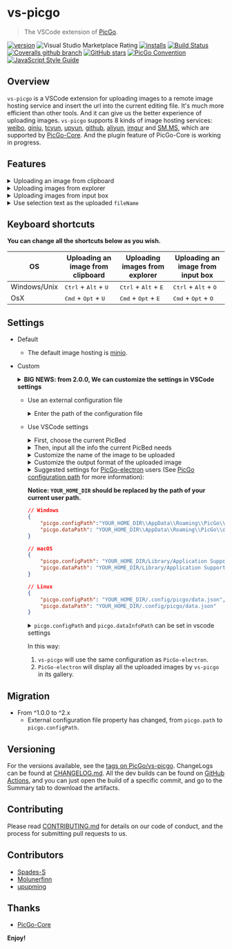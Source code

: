 # vs-picgo

> The VSCode extension of [PicGo](https://github.com/PicGo).

[![version](https://img.shields.io/vscode-marketplace/v/Spades.vs-picgo.svg?style=flat-square&label=vscode%20marketplace)](https://marketplace.visualstudio.com/items?itemName=Spades.vs-picgo)
![Visual Studio Marketplace Rating](https://img.shields.io/visual-studio-marketplace/r/Spades.vs-picgo?style=flat-square)
[![installs](https://img.shields.io/vscode-marketplace/d/Spades.vs-picgo.svg?style=flat-square)](https://marketplace.visualstudio.com/items?itemName=Spades.vs-picgo)
[![Build Status](https://img.shields.io/endpoint.svg?url=https%3A%2F%2Factions-badge.atrox.dev%2FPicGo%2Fvs-picgo%2Fbadge%3Fref%3Ddev&style=flat-square)](https://actions-badge.atrox.dev/PicGo/vs-picgo/goto?ref=dev)
[![Coveralls github branch](https://img.shields.io/coveralls/github/PicGo/vs-picgo/refs/heads/dev.svg?style=flat-square)](https://coveralls.io/github/PicGo/vs-picgo?branch=refs/heads/dev)
[![GitHub stars](https://img.shields.io/github/stars/PicGo/vs-picgo.svg?style=flat-square&label=github%20stars)](https://github.com/PicGo/vs-picgo)
[![PicGo Convention](https://img.shields.io/badge/picgo-convention-blue.svg?style=flat-square)](https://github.com/PicGo/bump-version)
[![JavaScript Style Guide](https://img.shields.io/badge/code_style-standard-brightgreen.svg?style=flat-square)](https://standardjs.com)

## Overview

`vs-picgo` is a VSCode extension for uploading images to a remote image hosting service and insert the url into the current editing file. It's much more efficient than other tools. And it can give us the better experience of uploading images. `vs-picgo` supports 8 kinds of image hosting services: [weibo](https://picgo.github.io/PicGo-Doc/zh/guide/config.html#%E5%BE%AE%E5%8D%9A%E5%9B%BE%E5%BA%8A), [qiniu](https://picgo.github.io/PicGo-Doc/zh/guide/config.html#%E4%B8%83%E7%89%9B%E5%9B%BE%E5%BA%8A), [tcyun](https://picgo.github.io/PicGo-Doc/zh/guide/config.html#%E8%85%BE%E8%AE%AF%E4%BA%91cos), [upyun](https://picgo.github.io/PicGo-Doc/zh/guide/config.html#%E5%8F%88%E6%8B%8D%E4%BA%91), [github](https://picgo.github.io/PicGo-Doc/zh/guide/config.html#github%E5%9B%BE%E5%BA%8A), [aliyun](https://picgo.github.io/PicGo-Doc/zh/guide/config.html#%E9%98%BF%E9%87%8C%E4%BA%91oss), [imgur](https://picgo.github.io/PicGo-Doc/zh/guide/config.html#imgur%E5%9B%BE%E5%BA%8A) and [SM.MS](https://sm.ms/), which are supported by [PicGo-Core](https://github.com/PicGo/PicGo-Core). And the plugin feature of PicGo-Core is working in progress.

## Features

<details>
<summary>Uploading an image from clipboard</summary>
<img src="https://i.loli.net/2019/04/09/5cac17d2d2265.gif" alt="clipboard.gif">
</details>

<details>
<summary>Uploading images from explorer</summary>
<img src="https://i.loli.net/2019/04/09/5cac17eea0d65.gif" alt="explorer.gif">
</details>

<details>
<summary>Uploading images from input box</summary>
<img src="https://i.loli.net/2019/04/09/5cac17fe52a86.gif" alt="input box.gif">
</details>

<details>
<summary>Use selection text as the uploaded <code>fileName</code></summary>
<img src="https://i.loli.net/2019/04/09/5cac180fb1dc7.gif" alt="selection.gif">
<b>Notice: These characters: <code>\$</code>, <code>:</code>, <code>/</code>, <code>?</code> and newline will be ignored in the image name. </b>(Because they are invalid for file names.)
</details>

## Keyboard shortcuts

**You can change all the shortcuts below as you wish.**

| OS           | Uploading an image from clipboard               | Uploading images from explorer                  | Uploading an image from input box               |
| ------------ | ----------------------------------------------- | ----------------------------------------------- | ----------------------------------------------- |
| Windows/Unix | <kbd>Ctrl</kbd> + <kbd>Alt</kbd> + <kbd>U</kbd> | <kbd>Ctrl</kbd> + <kbd>Alt</kbd> + <kbd>E</kbd> | <kbd>Ctrl</kbd> + <kbd>Alt</kbd> + <kbd>O</kbd> |
| OsX          | <kbd>Cmd</kbd> + <kbd>Opt</kbd> + <kbd>U</kbd>  | <kbd>Cmd</kbd> + <kbd>Opt</kbd> + <kbd>E</kbd>  | <kbd>Cmd</kbd> + <kbd>Opt</kbd> + <kbd>O</kbd>  |

## Settings

- Default

  - The default image hosting is [minio](https://minio.example.com/).

- Custom

    <details>
    <summary><b>BIG NEWS: from 2.0.0, We can customize the settings in VSCode settings</b></summary>
    <img src="https://i.loli.net/2019/04/09/5cac1821b6621.png" alt="vscode-setting.png">
    </details>

  - Use an external configuration file

    <details>
    <summary>Enter the path of the configuration file</summary>
    <img src="https://i.loli.net/2019/04/09/5cac1836598a8.png" alt="external-config.png">
    </details>

  - Use VSCode settings

    <details>
    <summary>First, choose the current PicBed</summary>
    <img src="https://i.loli.net/2019/04/09/5cac1847b5907.png" alt="current-picbed.png">
    </details>

    <details>
    <summary>Then, input all the info the current PicBed needs</summary>
    <img src="https://i.loli.net/2019/04/09/5cac4950d176b.png" alt="picbed-info.png">
    </details>

    <details>
    <summary>Customize the name of the image to be uploaded</summary>
    <b>Notice: If you selected some text before uploading, the selection will become the <code>fileName</code> of the image to be uploaded.</b>
    <img src="https://i.loli.net/2019/04/09/5cac189446749.png" alt="image-name.png">
    </details>

    <details>
    <summary>Customize the output format of the uploaded image</summary>
    <img src="https://i.loli.net/2019/04/09/5cac18a5c9def.png" alt="output-format.png">
    </details>

    <details>
    <summary>
       Suggested settings for  <a href='https://github.com/Molunerfinn/PicGo'>PicGo-electron</a> users (See <a href='https://picgo.github.io/PicGo-Doc/zh/guide/config.html#%E9%85%8D%E7%BD%AE%E6%89%8B%E5%86%8C'> PicGo configuration path</a> for more information):
    </summary>
    </details>

    **Notice: `YOUR_HOME_DIR` should be replaced by the path of your current user path.**

    ```json
    // Windows
    {
        "picgo.configPath":"YOUR_HOME_DIR\\AppData\\Roaming\\PicGo\\data.json",
        "picgo.dataPath": "YOUR_HOME_DIR\\AppData\\Roaming\\PicGo\\data.json"
    }

    // macOS
    {
        "picgo.configPath": "YOUR_HOME_DIR/Library/Application Support/picgo/data.json",
        "picgo.dataPath": "YOUR_HOME_DIR/Library/Application Support/picgo/data.json"
    }

    // Linux
    {
        "picgo.configPath": "YOUR_HOME_DIR/.config/picgo/data.json",
        "picgo.dataPath": "YOUR_HOME_DIR/.config/picgo/data.json"
    }
    ```

    <details>
    <summary><code>picgo.configPath</code> and <code>picgo.dataInfoPath</code> can be set in vscode settings</summary>
    <img src="https://i.loli.net/2019/04/09/5cac19421ddf5.png" alt="for-picgo-user.png">
    </details>

    In this way:

    1. `vs-picgo` will use the same configuration as `PicGo-electron`.
    2. `PicGo-electron` will display all the uploaded images by `vs-picgo` in its gallery.

    </details>

## Migration

- From ^1.0.0 to ^2.x
  - External configuration file property has changed, from `picgo.path` to `picgo.configPath`.

## Versioning

For the versions available, see the [tags on PicGo/vs-picgo](https://github.com/PicGo/vs-picgo/tags). ChangeLogs can be found at [CHANGELOG.md](CHANGELOG.md). All the dev builds can be found on [GitHub Actions](https://github.com/PicGo/vs-picgo/actions/), and you can just open the build of a specific commit, and go to the Summary tab to download the artifacts.

## Contributing

Please read [CONTRIBUTING.md](./CONTRIBUTING.md) for details on our code of conduct, and the process for submitting pull requests to us.

## Contributors

- [Spades-S](https://github.com/Spades-S)
- [Molunerfinn](https://github.com/Molunerfinn)
- [upupming](https://github.com/upupming)

## Thanks

- [PicGo-Core](https://github.com/PicGo/PicGo-Core)

**Enjoy!**
